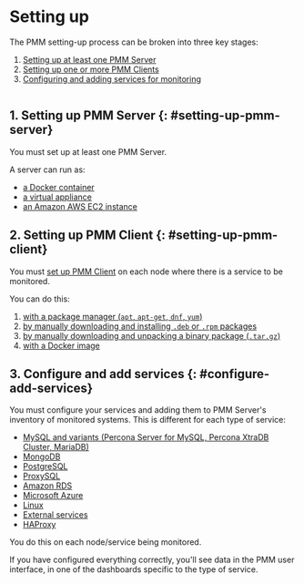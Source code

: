 # Setting up

The PMM setting-up process can be broken into three key stages:

1. [Setting up at least one PMM Server](#setting-up-pmm-server)
2. [Setting up one or more PMM Clients](#setting-up-pmm-client)
3. [Configuring and adding services for monitoring](#configure-add-services)

```plantuml source="_resources/diagrams/Setting-Up.puml"
```

## 1. Setting up PMM Server {: #setting-up-pmm-server}

You must set up at least one PMM Server.

A server can run as:

- [a Docker container](server/docker.md)
- [a virtual appliance](server/virtual-appliance.md)
- [an Amazon AWS EC2 instance](server/aws.md)

## 2. Setting up PMM Client {: #setting-up-pmm-client}

You must [set up PMM Client](client/index.md) on each node where there is a service to be monitored.

You can do this:

1. [with a package manager (`apt`, `apt-get`, `dnf`, `yum`)](client/index.md#package-manager)
1. [by manually downloading and installing `.deb` or `.rpm` packages](client/index.md#manual-package)
1. [by manually downloading and unpacking a binary package (`.tar.gz`)](client/index.md#binary-package)
1. [with a Docker image](client/index.md#docker)

## 3. Configure and add services {: #configure-add-services}

You must configure your services and adding them to PMM Server's inventory of monitored systems. This is different for each type of service:

- [MySQL and variants (Percona Server for MySQL, Percona XtraDB Cluster, MariaDB)](client/mysql.md)
- [MongoDB](client/mongodb.md)
- [PostgreSQL](client/postgresql.md)
- [ProxySQL](client/proxysql.md)
- [Amazon RDS](client/aws.md)
- [Microsoft Azure](client/azure.md)
- [Linux](client/linux.md)
- [External services](client/external.md)
- [HAProxy](client/haproxy.md)

You do this on each node/service being monitored.

If you have configured everything correctly, you'll see data in the PMM user interface, in one of the dashboards specific to the type of service.
